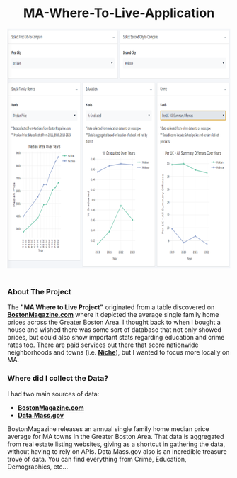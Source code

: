 <h1 align="center"> MA-Where-To-Live-Application </h1>
<div>
  <a href="https://github.com/christiantschmidt">
    <img src="https://github.com/christiantschmidt/MA-Where-To-Live-Application/blob/main/Screenshot%202024-05-08%20184044.png" alt="Dashboard Screenshot" width = "900" height = "540">
  </a>
</div>
<br />   
<!-- ABOUT THE PROJECT -->
<div>
  <h3>About The Project</h3>
  <p>
    The <strong>"MA Where to Live Project"</strong> originated from a table discovered on 
    <a href="https://www.bostonmagazine.com/property/boston-single-family-home-prices-by-town-in-2023/"><strong>BostonMagazine.com</strong></a>
    where it depicted the average single family home prices across the Greater Boston Area. 
    I thought back to when I bought a house and wished there was some sort of database that not only showed prices, but could also show important stats regarding education and crime rates too.
    There are paid services out there that score nationwide neighborhoods and towns (i.e. <a href=https://www.niche.com/"><strong>Niche</strong></a>), but I wanted to focus more locally on MA.
  </p>
</div>
<div>
  <h3>Where did I collect the Data?</h3>
  <p>
    I had two main sources of data:
    <ul>
      <li><a href="https://www.bostonmagazine.com/property/boston-single-family-home-prices-by-town-in-2023/"><strong>BostonMagazine.com</strong></a></li>
      <li><a href="https://data.mass.gov/"><strong>Data.Mass.gov</strong></a></li>
    </ul>
    BostonMagazine releases an annual single family home median price average for MA towns in the Greater Boston Area.
    That data is aggregated from real estate listing websites, giving as a shortcut in gathering the data, without having to rely on APIs.
    Data.Mass.gov also is an incredible treasure trove of data. You can find everything from Crime, Education, Demographics, etc...
  </p>
</div>

